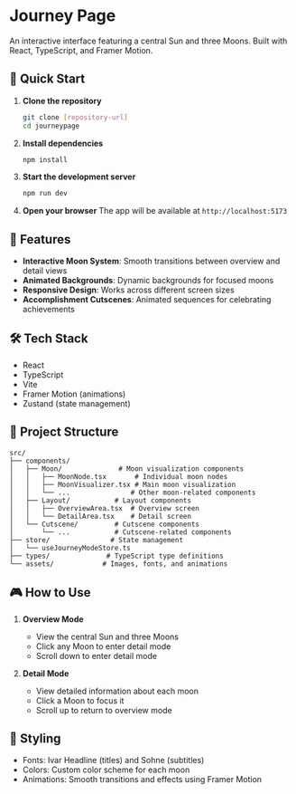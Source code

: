 # Journey Page

An interactive interface featuring a central Sun and three Moons. Built with React, TypeScript, and Framer Motion.

## 🚀 Quick Start

1. **Clone the repository**
   ```bash
   git clone [repository-url]
   cd journeypage
   ```

2. **Install dependencies**
   ```bash
   npm install
   ```

3. **Start the development server**
   ```bash
   npm run dev
   ```

4. **Open your browser**
   The app will be available at `http://localhost:5173`

## 🎯 Features

- **Interactive Moon System**: Smooth transitions between overview and detail views
- **Animated Backgrounds**: Dynamic backgrounds for focused moons
- **Responsive Design**: Works across different screen sizes
- **Accomplishment Cutscenes**: Animated sequences for celebrating achievements

## 🛠️ Tech Stack

- React
- TypeScript
- Vite
- Framer Motion (animations)
- Zustand (state management)

## 🎨 Project Structure

```
src/
├── components/
│   ├── Moon/              # Moon visualization components
│   │   ├── MoonNode.tsx       # Individual moon nodes
│   │   ├── MoonVisualizer.tsx # Main moon visualization
│   │   └── ...               # Other moon-related components
│   ├── Layout/           # Layout components
│   │   ├── OverviewArea.tsx  # Overview screen
│   │   └── DetailArea.tsx    # Detail screen
│   └── Cutscene/         # Cutscene components
│       └── ...           # Cutscene-related components
├── store/               # State management
│   └── useJourneyModeStore.ts
├── types/              # TypeScript type definitions
└── assets/            # Images, fonts, and animations
```

## 🎮 How to Use

1. **Overview Mode**
   - View the central Sun and three Moons
   - Click any Moon to enter detail mode
   - Scroll down to enter detail mode

2. **Detail Mode**
   - View detailed information about each moon
   - Click a Moon to focus it
   - Scroll up to return to overview mode

## 🎨 Styling

- Fonts: Ivar Headline (titles) and Sohne (subtitles)
- Colors: Custom color scheme for each moon
- Animations: Smooth transitions and effects using Framer Motion